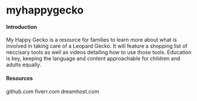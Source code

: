 myhappygecko
============

#### Introduction
My Happy Gecko is a resource for families to learn more about what is involved in taking care of a Leopard Gecko. It will feature a shopping list of neccisary tools as well as videos detailing how to use those tools. Education is key, keeping the language and content approachable for children and adults equally.

#### Resources
github.com
fiverr.com
dreamhost.com

